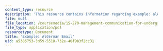 ```yaml
---
content_type: resource
description: 'This resource contains information regarding example: alderman email.'
file: null
file_location: /coursemedia/15-279-management-communication-for-undergraduates-fall-2012/a53857533d595510732e48f983f2cc31_MIT15_279F12_aldermanEml.pdf
file_type: application/pdf
resourcetype: Document
title: 'Example: Alderman Email'
uid: a5385753-3d59-5510-732e-48f983f2cc31
---
```


